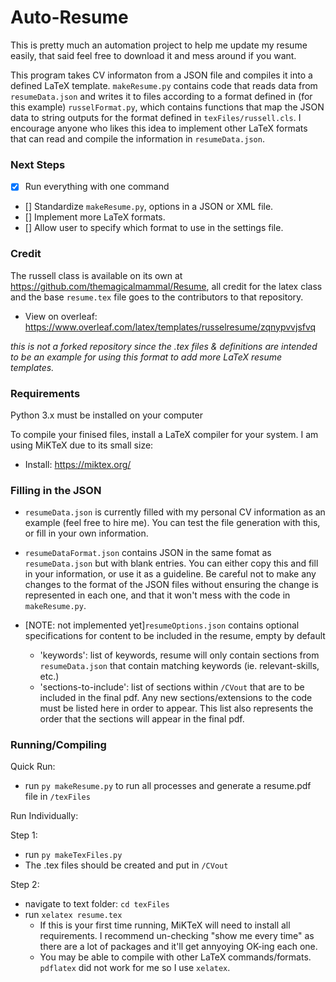 # Auto-Resume

This is pretty much an automation project to help me update my resume easily, that said feel free to download it and mess around if you want. 

This program takes CV informaton from a JSON file and compiles it into a defined LaTeX template.
`makeResume.py` contains code that reads data from `resumeData.json` and writes it to files according to a format defined in (for this example) `russelFormat.py`, which contains functions that map the JSON data to string outputs for the format defined in `texFiles/russell.cls`.
I encourage anyone who likes this idea to implement other LaTeX formats that can read and compile the information in `resumeData.json`.

### Next Steps
- [X] Run everything with one command
- [] Standardize `makeResume.py`, options in a JSON or XML file.
- [] Implement more LaTeX formats.
- [] Allow user to specify which format to use in the settings file.

### Credit
The russell class is available on its own at https://github.com/themagicalmammal/Resume, all credit for the latex class and the base `resume.tex` file goes to the contributors to that repository.
- View on overleaf: https://www.overleaf.com/latex/templates/russelresume/zqnypvvjsfvq

*this is not a forked repository since the .tex files & definitions are intended to be an example for using this format to add more LaTeX resume templates.*

### Requirements

Python 3.x must be installed on your computer

To compile your finised files, install a LaTeX compiler for your system. I am using MiKTeX due to its small size:
- Install: https://miktex.org/

### Filling in the JSON

- `resumeData.json` is currently filled with my personal CV information as an example (feel free to hire me). You can test the file generation with this, or fill in your own information.

- `resumeDataFormat.json` contains JSON in the same fomat as `resumeData.json` but with blank entries. You can either copy this and fill in your information, or use it as a guideline. Be careful not to make any changes to the format of the JSON files without ensuring the change is represented in each one, and that it won't mess with the code in `makeResume.py`.

- [NOTE: not implemented yet]`resumeOptions.json` contains optional specifications for content to be included in the resume, empty by default
    - 'keywords': list of keywords, resume will only contain sections from `resumeData.json` that contain matching keywords (ie. relevant-skills, etc.)
    - 'sections-to-include': list of sections within `/CVout` that are to be included in the final pdf. Any new sections/extensions to the code must be listed here in order to appear. This list also represents the order that the sections will appear in the final pdf.

### Running/Compiling

Quick Run:
- run `py makeResume.py` to run all processes and generate a resume.pdf file in `/texFiles`

Run Individually:

Step 1:
- run `py makeTexFiles.py`
- The .tex files should be created and put in `/CVout`

Step 2:
- navigate to text folder: `cd texFiles`
- run `xelatex resume.tex`
    - If this is your first time running, MiKTeX will need to install all requirements. I recommend un-checking "show me every time" as there are a lot of packages and it'll get annyoying OK-ing each one.
    - You may be able to compile with other LaTeX commands/formats. `pdflatex` did not work for me so I use `xelatex`.

